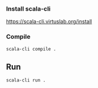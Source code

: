 
### Install scala-cli 
https://scala-cli.virtuslab.org/install
### Compile
`scala-cli compile .`
## Run
`scala-cli run .`